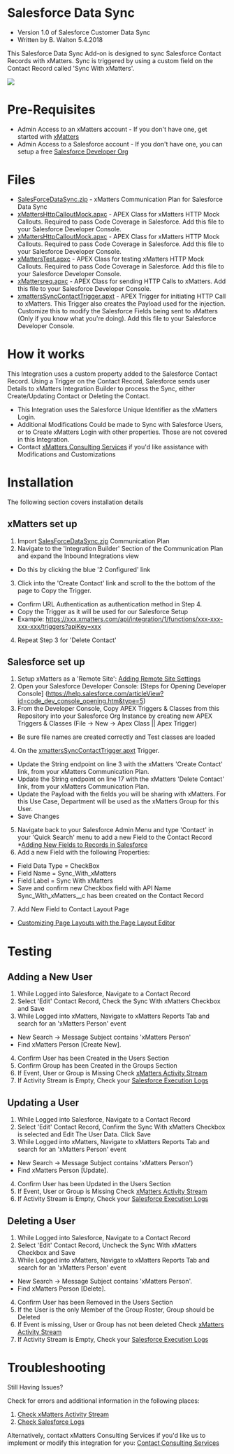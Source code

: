 
# Salesforce Data Sync
* Version 1.0 of Salesforce Customer Data Sync
* Written by B. Walton 5.4.2018

This Salesforce Data Sync Add-on is designed to sync Salesforce Contact Records with xMatters. Sync is triggered by using a custom field on the Contact Record called 'Sync With xMatters'.  


<kbd>
  <img src="https://github.com/xmatters/xMatters-Labs/raw/master/media/disclaimer.png">
</kbd>

# Pre-Requisites
* Admin Access to an xMatters account - If you don't have one, get started with [xMatters](https://www.xmatters.com)
* Admin Access to a Salesforce account - If you don't have one, you can setup a free  [Salesforce Developer Org](https://developer.salesforce.com)

# Files
* [SalesForceDataSync.zip](SalesForceDataSync.zip) - xMatters Communication Plan for Salesforce Data Sync 
* [xMattersHttpCalloutMock.apxc](xMattersHttpCalloutMock.apxc) - APEX Class for xMatters HTTP Mock Callouts.  Required to pass Code Coverage in Salesforce. Add this file to your Salesforce Developer Console.
* [xMattersHttpCalloutMock.apxc](xMattersHttpCalloutMock.apxc) - APEX Class for xMatters HTTP Mock Callouts.  Required to pass Code Coverage in Salesforce. Add this file to your Salesforce Developer Console.
* [xMattersTest.apxc](xMattersTest.apxc) - APEX Class for testing xMatters HTTP Mock Callouts.  Required to pass Code Coverage in Salesforce. Add this file to your Salesforce Developer Console.
* [xMattersreq.apxc](xMattersreq.apxc) - APEX Class for sending HTTP Calls to xMatters. Add this file to your Salesforce Developer Console.
* [xmattersSyncContactTrigger.apxt](xmattersSyncContactTrigger.apxt) - APEX Trigger for initiating HTTP Call to xMatters.  This Trigger also creates the Payload used for the injection. Customize this to modify the Salesforce Fields being sent to xMatters (Only if you know what you're doing). Add this file to your Salesforce Developer Console.


# How it works
This Integration uses a custom property added to the Salesforce Contact Record.  Using a Trigger on the Contact Record, Salesforce sends user Details to xMatters Integration Builder to process the Sync, either Create/Updating Contact or Deleting the Contact.
* This Integration uses the Salesforce Unique Identifier as the xMatters Login.
* Additional Modifications Could be made to Sync with Salesforce Users, or to Create xMatters Login with other properties. Those are not covered in this Integration. 
* Contact [xMatters Consulting Services](mailto:bwalton@xmatters.com) if you'd like assistance with Modifications and Customizations

# Installation
The following section covers installation details 

## xMatters set up
1. Import [SalesForceDataSync.zip](SalesForceDataSync.zip) Communication Plan
2. Navigate to the 'Integration Builder' Section of the Communication Plan and expand the Inbound Integrations view
* Do this by clicking the blue '2 Configured' link
3. Click into the 'Create Contact' link and scroll to the the bottom of the page to Copy the Trigger. 
* Confirm URL Authentication as authentication method in Step 4. 
* Copy the Trigger as it will be used for our Salesforce Setup 
* Example: https://xxx.xmatters.com/api/integration/1/functions/xxx-xxx-xxx-xxx/triggers?apiKey=xxx
4. Repeat Step 3 for 'Delete Contact'


## Salesforce set up
1. Setup xMatters as a 'Remote Site': [Adding Remote Site Settings](https://developer.salesforce.com/docs/atlas.en-us.apexcode.meta/apexcode/apex_callouts_remote_site_settings.htm)
2. Open your Salesforce Developer Console: [Steps for Opening Developer Console] (https://help.salesforce.com/articleView?id=code_dev_console_opening.htm&type=5)
3. From the Developer Console, Copy APEX Triggers & Classes from this Repository into your Salesforce Org Instance by creating new APEX Triggers & Classes (File -> New -> Apex Class || Apex Trigger)
* Be sure file names are created correctly and Test classes are loaded
4. On the [xmattersSyncContactTrigger.apxt](xmattersSyncContactTrigger.apxt) Trigger. 
* Update the String endpoint on line 3 with the xMatters 'Create Contact' link, from your xMatters Communication Plan.
* Update the String endpoint on line 17 with the xMatters 'Delete Contact' link, from your xMatters Communication Plan.
* Update the Payload with the fields you will be sharing with xMatters.  For this Use Case, Department will be used as the xMatters Group for this User.
* Save Changes
5. Navigate back to your Salesforce Admin Menu and type 'Contact' in your 'Quick Search' menu to add a new Field to the Contact Record
*[Adding New Fields to Records in Salesforce](https://help.salesforce.com/articleView?id=adding_fields.htm&type=5)
6. Add a new Field with the following Properties:
* Field Data Type = CheckBox
* Field Name = Sync_With_xMatters
* Field Label = Sync With xMatters
* Save and confirm new Checkbox field with API Name Sync_With_xMatters__c has been created on the Contact Record
7. Add New Field to Contact Layout Page
* [Customizing Page Layouts with the Page Layout Editor](https://help.salesforce.com/articleView?id=customize_layoutcustomize_ple.htm&type=5)

# Testing
## Adding a New User
1. While Logged into Salesforce, Navigate to a Contact Record
2. Select 'Edit' Contact Record, Check the Sync With xMatters Checkbox and Save
3. While Logged into xMatters, Navigate to xMatters Reports Tab and search for an 'xMatters Person' event
* New Search -> Message Subject contains 'xMatters Person'
* Find xMatters Person [Create New].
4. Confirm User has been Created in the Users Section
5. Confirm Group has been Created in the Groups Section
6. If Event, User or Group is Missing Check [xMatters Activity Stream](https://help.xmatters.com/OnDemand/xmodwelcome/integrationbuilder/activity-stream.htm)
7. If Activity Stream is Empty, Check your  [Salesforce Execution Logs](https://developer.salesforce.com/docs/atlas.en-us.apexcode.meta/apexcode/apex_debugging_system_log_console.htm)

## Updating a User
1. While Logged into Salesforce, Navigate to a Contact Record
2. Select 'Edit' Contact Record, Confirm the Sync With xMatters Checkbox is selected and Edit The User Data. Click Save
3. While Logged into xMatters, Navigate to xMatters Reports Tab and search for an 'xMatters Person' event 
* New Search -> Message Subject contains 'xMatters Person')
* Find xMatters Person [Update].
4. Confirm User has been Updated in the Users Section
5. If Event, User or Group is Missing Check [xMatters Activity Stream](https://help.xmatters.com/OnDemand/xmodwelcome/integrationbuilder/activity-stream.htm)
6. If Activity Stream is Empty, Check your  [Salesforce Execution Logs](https://developer.salesforce.com/docs/atlas.en-us.apexcode.meta/apexcode/apex_debugging_system_log_console.htm)

## Deleting a User
1. While Logged into Salesforce, Navigate to a Contact Record
2. Select 'Edit' Contact Record, Uncheck the Sync With xMatters Checkbox and Save
3. While Logged into xMatters, Navigate to xMatters Reports Tab and search for an 'xMatters Person' event 
* New Search -> Message Subject contains 'xMatters Person'. 
* Find xMatters Person [Delete].
4. Confirm User has been Removed in the Users Section
5. If the User is the only Member of the Group Roster, Group should be Deleted
6. If Event is missing, User or Group has not been deleted Check [xMatters Activity Stream](https://help.xmatters.com/OnDemand/xmodwelcome/integrationbuilder/activity-stream.htm)
7. If Activity Stream is Empty, Check your  [Salesforce Execution Logs](https://developer.salesforce.com/docs/atlas.en-us.apexcode.meta/apexcode/apex_debugging_system_log_console.htm)

# Troubleshooting
Still Having Issues?

Check for errors and additional information in the following places:
1. [Check xMatters Activity Stream](https://help.xmatters.com/OnDemand/xmodwelcome/integrationbuilder/activity-stream.htm)
2. [Check Salesforce Logs](https://developer.salesforce.com/docs/atlas.en-us.apexcode.meta/apexcode/apex_debugging_system_log_console.htm)

Alternatively, contact xMatters Consulting Services if you'd like us to implement or modify this integration for you: [Contact Consulting Services](mailto:bwalton@xmatters.com)